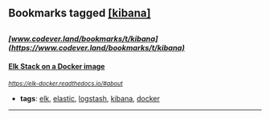 ## Bookmarks tagged [[kibana]](https://www.codever.land/search?q=[kibana])

_<sup><sup>[www.codever.land/bookmarks/t/kibana](https://www.codever.land/bookmarks/t/kibana)</sup></sup>_
---
#### [Elk Stack on a Docker image](https://elk-docker.readthedocs.io/#about)
_<sup>https://elk-docker.readthedocs.io/#about</sup>_

* **tags**: [elk](../tagged/elk.md), [elastic](../tagged/elastic.md), [logstash](../tagged/logstash.md), [kibana](../tagged/kibana.md), [docker](../tagged/docker.md)
---
